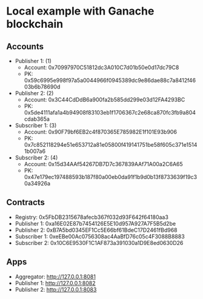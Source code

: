 # Local example with Ganache blockchain

## Accounts

- Publisher 1: (1)
  - Account: 0x70997970C51812dc3A010C7d01b50e0d17dc79C8
  - PK: 0x59c6995e998f97a5a0044966f0945389dc9e86dae88c7a8412f4603b6b78690d
- Publisher 2: (2)
  - Account: 0x3C44CdDdB6a900fa2b585dd299e03d12FA4293BC
  - PK: 0x5de4111afa1a4b94908f83103eb1f1706367c2e68ca870fc3fb9a804cdab365a
- Subscriber 1: (3)
  - Account: 0x90F79bf6EB2c4f870365E785982E1f101E93b906
  - PK: 0x7c852118294e51e653712a81e05800f419141751be58f605c371e15141b007a6
- Subscriber 2: (4)
  - Account: 0x15d34AAf54267DB7D7c367839AAf71A00a2C6A65
  - PK: 0x47e179ec197488593b187f80a00eb0da91f1b9d0b13f8733639f19c30a34926a

## Contracts

- Registry: 0x5FbDB2315678afecb367f032d93F642f64180aa3
- Publisher 1: 0xa16E02E87b7454126E5E10d957A927A7F5B5d2be
- Publisher 2: 0xB7A5bd0345EF1Cc5E66bf61BdeC17D2461fBd968
- Subscriber 1: 0xeEBe00Ac0756308ac4AaBfD76c05c4F3088B8883
- Subscriber 2: 0x10C6E9530F1C1AF873a391030a1D9E8ed0630D26

## Apps

- Aggregator: http://127.0.0.1:8081
- Publisher 1: http://127.0.0.1:8082
- Publisher 2: http://127.0.0.1:8083
